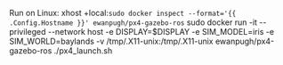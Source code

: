 Run on Linux:
xhost +local:`sudo docker inspect --format='{{ .Config.Hostname }}' ewanpugh/px4-gazebo-ros`
sudo docker run -it --privileged --network host -e DISPLAY=$DISPLAY -e SIM_MODEL=iris -e SIM_WORLD=baylands -v /tmp/.X11-unix:/tmp/.X11-unix ewanpugh/px4-gazebo-ros ./px4_launch.sh

